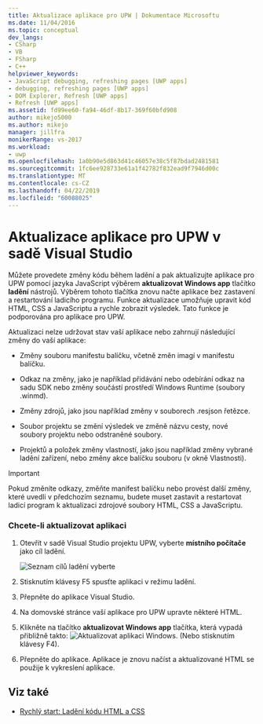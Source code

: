 ```yaml
---
title: Aktualizace aplikace pro UPW | Dokumentace Microsoftu
ms.date: 11/04/2016
ms.topic: conceptual
dev_langs:
- CSharp
- VB
- FSharp
- C++
helpviewer_keywords:
- JavaScript debugging, refreshing pages [UWP apps]
- debugging, refreshing pages [UWP apps]
- DOM Explorer, Refresh [UWP apps]
- Refresh [UWP apps]
ms.assetid: fd99ee60-fa94-46df-8b17-369f60bfd908
author: mikejo5000
ms.author: mikejo
manager: jillfra
monikerRange: vs-2017
ms.workload:
- uwp
ms.openlocfilehash: 1a0b90e5d863d41c46057e38c5f87bdad2481581
ms.sourcegitcommit: 1fc6ee928733e61a1f42782f832ead9f7946d00c
ms.translationtype: MT
ms.contentlocale: cs-CZ
ms.lasthandoff: 04/22/2019
ms.locfileid: "60088025"
---
```

# <a name="refresh-a-uwp-app-in-visual-studio"></a>Aktualizace aplikace pro UPW v sadě Visual Studio

 Můžete provedete změny kódu během ladění a pak aktualizujte aplikace pro UPW pomocí jazyka JavaScript výběrem **aktualizovat Windows app** tlačítko **ladění** nástrojů. Výběrem tohoto tlačítka znovu načte aplikace bez zastavení a restartování ladicího programu. Funkce aktualizace umožňuje upravit kód HTML, CSS a JavaScriptu a rychle zobrazit výsledek. Tato funkce je podporována pro aplikace pro UPW.

 Aktualizaci nelze udržovat stav vaší aplikace nebo zahrnují následující změny do vaší aplikace:

- Změny souboru manifestu balíčku, včetně změn imagí v manifestu balíčku.

- Odkaz na změny, jako je například přidávání nebo odebírání odkaz na sadu SDK nebo změny součástí prostředí Windows Runtime (soubory .winmd).

- Změny zdrojů, jako jsou například změny v souborech .resjson řetězce.

- Soubor projektu se změní výsledek ve změně názvu cesty, nové soubory projektu nebo odstraněné soubory.

- Projektů a položek změny vlastností, jako jsou například změny vybrané ladění zařízení, nebo změny akce balíčku souboru (v okně Vlastnosti).

> [!IMPORTANT]
>  Pokud změníte odkazy, změňte manifest balíčku nebo provést další změny, které uvedli v předchozím seznamu, budete muset zastavit a restartovat ladicí program k aktualizaci zdrojové soubory HTML, CSS a JavaScriptu.

### <a name="to-refresh-an-app"></a>Chcete-li aktualizovat aplikaci

1. Otevřít v sadě Visual Studio projektu UPW, vyberte **místního počítače** jako cíl ladění.

     ![Seznam cílů ladění vyberte](../debugger/media/js_select_target.png "JS_Select_Target")

3. Stisknutím klávesy F5 spusťte aplikaci v režimu ladění.

4. Přepněte do aplikace Visual Studio.

5. Na domovské stránce vaší aplikace pro UPW upravte některé HTML.

7. Klikněte na tlačítko **aktualizovat Windows app** tlačítka, která vypadá přibližně takto: ![Aktualizovat aplikaci Windows](../debugger/media/js_refresh.png "JS_Refresh"). (Nebo stisknutím klávesy F4).

8. Přepněte do aplikace. Aplikace je znovu načíst a aktualizované HTML se použije k vykreslení aplikace.

## <a name="see-also"></a>Viz také
- [Rychlý start: Ladění kódu HTML a CSS](../debugger/quickstart-debug-html-and-css.md)